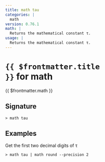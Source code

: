 ```yaml
---
title: math tau
categories: |
  math
version: 0.76.1
math: |
  Returns the mathematical constant τ.
usage: |
  Returns the mathematical constant τ.
---
```


# <code>{{ $frontmatter.title }}</code> for math

<div class='command-title'>{{ $frontmatter.math }}</div>

## Signature

```> math tau ```

## Examples

Get the first two decimal digits of τ
```shell
> math tau | math round --precision 2
```
